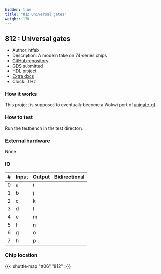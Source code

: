 ```yaml
---
hidden: true
title: "812 Universal gates"
weight: 170
---
```


## 812 : Universal gates

* Author: htfab
* Description: A modern take on 74-series chips
* [GitHub repository](https://github.com/htfab/unigate-wokwi)
* [GDS submitted](https://github.com/htfab/unigate-wokwi/actions/runs/8758711749)
* HDL project
* [Extra docs]()
* Clock: 0 Hz

### How it works

This project is supposed to eventually become a Wokwi port of [unigate-gf](https://github.com/htfab/unigate-gf).

### How to test

Run the testbench in the test directory.

### External hardware

None


### IO

| #             | Input    | Output   | Bidirectional   |
| ------------- | -------- | -------- | --------------- |
| 0 | a  | i  |      |
| 1 | b  | j  |      |
| 2 | c  | k  |      |
| 3 | d  | l  |      |
| 4 | e  | m  |      |
| 5 | f  | n  |      |
| 6 | g  | o  |      |
| 7 | h  | p  |      |


### Chip location

{{< shuttle-map "tt06" "812" >}}
